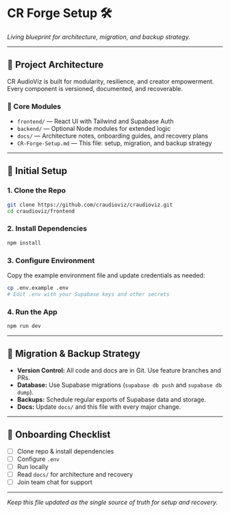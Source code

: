 # CR Forge Setup 🛠️  
_Living blueprint for architecture, migration, and backup strategy._

---

## 🧱 Project Architecture

CR AudioViz is built for modularity, resilience, and creator empowerment.  
Every component is versioned, documented, and recoverable.

### 🔹 Core Modules

- `frontend/` — React UI with Tailwind and Supabase Auth
- `backend/` — Optional Node modules for extended logic
- `docs/` — Architecture notes, onboarding guides, and recovery plans
- `CR-Forge-Setup.md` — This file: setup, migration, and backup strategy

---

## 🚀 Initial Setup

### 1. **Clone the Repo**

```bash
git clone https://github.com/craudioviz/craudioviz.git
cd craudioviz/frontend
```

### 2. **Install Dependencies**

```bash
npm install
```

### 3. **Configure Environment**

Copy the example environment file and update credentials as needed:

```bash
cp .env.example .env
# Edit .env with your Supabase keys and other secrets
```

### 4. **Run the App**

```bash
npm run dev
```

---

## 🔄 Migration & Backup Strategy

- **Version Control:** All code and docs are in Git. Use feature branches and PRs.
- **Database:** Use Supabase migrations (`supabase db push` and `supabase db dump`).
- **Backups:** Schedule regular exports of Supabase data and storage.
- **Docs:** Update `docs/` and this file with every major change.

---

## 📝 Onboarding Checklist

- [ ] Clone repo & install dependencies
- [ ] Configure `.env`
- [ ] Run locally
- [ ] Read `docs/` for architecture and recovery
- [ ] Join team chat for support

---

_Keep this file updated as the single source of truth for setup and recovery._